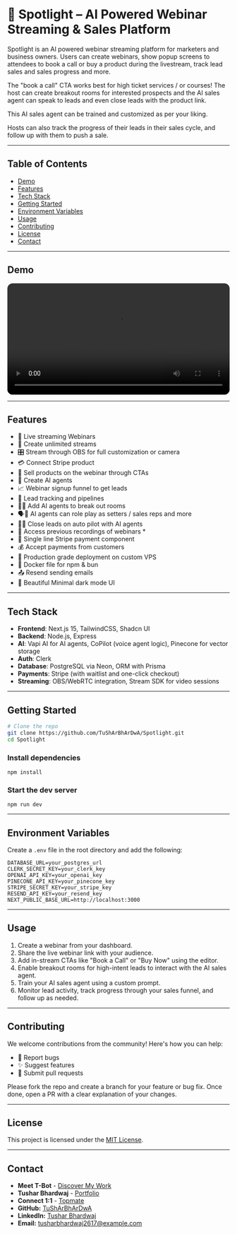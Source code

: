 # 🔦 Spotlight – AI Powered Webinar Streaming & Sales Platform

Spotlight is an AI powered webinar streaming platform for marketers and business owners. Users can create webinars, show popup screens to attendees to book a call or buy a product during the livestream, track lead sales and sales progress and more.

The "book a call" CTA works best for high ticket services / or courses! The host can create breakout rooms for interested prospects and the AI sales agent can speak to leads and even close leads with the product link.

This AI sales agent can be trained and customized as per your liking.

Hosts can also track the progress of their leads in their sales cycle, and follow up with them to push a sale.

---


## Table of Contents

- [Demo](#demo)
- [Features](#features)
- [Tech Stack](#tech-stack)
- [Getting Started](#getting-started)
- [Environment Variables](#environment-variables)
- [Usage](#usage)
- [Contributing](#contributing)
- [License](#license)
- [Contact](#contact)

---

## Demo

<video src="demo.mp4" controls width="100%" style="border-radius: 12px;">
  Your browser does not support the video tag.
</video>


---

## Features

- 🎥 Live streaming Webinars
- 🔁 Create unlimited streams
- 🎛️ Stream through OBS for full customization or camera
- 💳 Connect Stripe product
- 🛒 Sell products on the webinar through CTAs
- 🤖 Create AI agents
- 📈 Webinar signup funnel to get leads
- 🧩 Lead tracking and pipelines
- 🧠🔀 Add AI agents to break out rooms
- 🗣️🤝 AI agents can role play as setters / sales reps and more
- 🤖✅ Close leads on auto pilot with AI agents
- 📼 Access previous recordings of webinars *
- 💸 Single line Stripe payment component
- 💰 Accept payments from customers
- 🚀 Production grade deployment on custom VPS
- 🐳 Docker file for npm & bun
- 📤 Resend sending emails
- 🧩 Beautiful Minimal dark mode UI

---


## Tech Stack

- **Frontend**: Next.js 15, TailwindCSS, Shadcn UI  
- **Backend**: Node.js, Express
- **AI**: Vapi AI for AI agents, CoPilot (voice agent logic), Pinecone for vector storage
- **Auth**: Clerk
- **Database**: PostgreSQL via Neon, ORM with Prisma
- **Payments**: Stripe (with waitlist and one-click checkout)
- **Streaming**: OBS/WebRTC integration, Stream SDK for video sessions

---

## Getting Started

```bash
# Clone the repo
git clone https://github.com/TuShArBhArDwA/Spotlight.git
cd Spotlight
```

### Install dependencies
```
npm install
```

### Start the dev server
```
npm run dev
```

---

## Environment Variables
Create a `.env` file in the root directory and add the following:

```
DATABASE_URL=your_postgres_url
CLERK_SECRET_KEY=your_clerk_key
OPENAI_API_KEY=your_openai_key
PINECONE_API_KEY=your_pinecone_key
STRIPE_SECRET_KEY=your_stripe_key
RESEND_API_KEY=your_resend_key
NEXT_PUBLIC_BASE_URL=http://localhost:3000
```

---

## Usage

1. Create a webinar from your dashboard.
2. Share the live webinar link with your audience.
3. Add in-stream CTAs like "Book a Call" or "Buy Now" using the editor.
4. Enable breakout rooms for high-intent leads to interact with the AI sales agent.
5. Train your AI sales agent using a custom prompt.
6. Monitor lead activity, track progress through your sales funnel, and follow up as needed.

---

## Contributing

We welcome contributions from the community! Here's how you can help:

- 🐛 Report bugs
- ✨ Suggest features
- 📂 Submit pull requests

Please fork the repo and create a branch for your feature or bug fix. Once done, open a PR with a clear explanation of your changes.

---

## License

This project is licensed under the [MIT License](LICENSE).

---

## Contact
- **Meet T-Bot** - [Discover My Work](https://t-bot-blush.vercel.app/)
- **Tushar Bhardwaj** - [Portfolio](https://tushar-bhardwaj.vercel.app/)
- **Connect 1:1** - [Topmate](https://topmate.io/tusharbhardwaj)
- **GitHub:** [TuShArBhArDwA](https://github.com/TuShArBhArDwA)
- **LinkedIn:** [Tushar Bhardwaj](https://www.linkedin.com/in/bhardwajtushar2004/)
- **Email:** [tusharbhardwaj2617@example.com](mailto:tusharbhardwaj2617@example.com)

